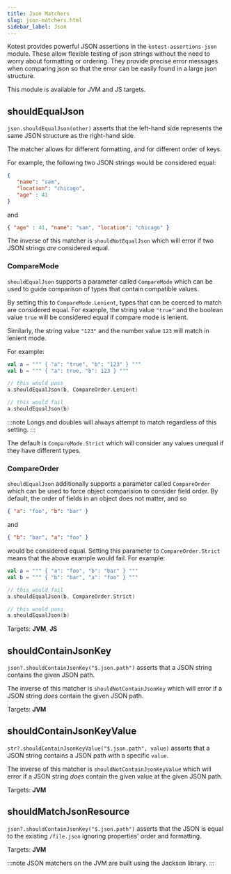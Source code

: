 ```yaml
---
title: Json Matchers
slug: json-matchers.html
sidebar_label: Json
---
```


Kotest provides powerful JSON assertions in the `kotest-assertions-json` module.
These allow flexible testing of json strings without the need to worry about formatting or ordering.
They provide precise error messages when comparing json so that the error can be easily found in a large json structure.

This module is available for JVM and JS targets.

## shouldEqualJson

`json.shouldEqualJson(other)` asserts that the left-hand side represents the same
JSON structure as the right-hand side.

The matcher allows for different formatting, and for different order of keys.

For example, the following two JSON strings would be considered equal:

```json
{
   "name": "sam",
   "location": "chicago",
   "age" : 41
}
```

and

```json
{ "age" : 41, "name": "sam", "location": "chicago" }
```

The inverse of this matcher is `shouldNotEqualJson` which will error if two JSON strings
_are_ considered equal.

### CompareMode

`shouldEqualJson` supports a parameter called `CompareMode` which can be used to guide comparison of types that contain
compatible values.

By setting this to `CompareMode.Lenient`, types that can be coerced to match are considered equal. For example,
the string value `"true"` and the boolean value `true` will be considered equal if compare mode is lenient.

Similarly, the string value `"123"` and the number value `123` will match in lenient mode.

For example:

```kotlin
val a = """ { "a": "true", "b": "123" } """
val b = """ { "a": true, "b": 123 } """

// this would pass
a.shouldEqualJson(b, CompareOrder.Lenient)

// this would fail
a.shouldEqualJson(b)
```

:::note
Longs and doubles will always attempt to match regardless of this setting.
:::

The default is `CompareMode.Strict` which will consider any values unequal if they have different types.

### CompareOrder

`shouldEqualJson` additionally supports a parameter called `CompareOrder` which can be used to force object comparision
to consider field order. By default, the order of fields in an object does not matter, and so

```json
{ "a": "foo", "b": "bar" }
```

and

```json
{ "b": "bar", "a": "foo" }
```

would be considered equal. Setting this parameter to `CompareOrder.Strict` means that the above example would fail. For example:

```kotlin
val a = """ { "a": "foo", "b": "bar" } """
val b = """ { "b": "bar", "a": "foo" } """

// this would fail
a.shouldEqualJson(b, CompareOrder.Strict)

// this would pass
a.shouldEqualJson(b)
```

Targets: **JVM**, **JS**

## shouldContainJsonKey

`json?.shouldContainJsonKey("$.json.path")` asserts that a JSON string contains the given JSON path.

The inverse of this matcher is `shouldNotContainJsonKey` which will error if a JSON string _does_ contain the given JSON path.

Targets: **JVM**

## shouldContainJsonKeyValue

`str?.shouldContainJsonKeyValue("$.json.path", value)` asserts that a JSON string contains a JSON path with a specific `value`.

The inverse of this matcher is `shouldNotContainJsonKeyValue` which will error if a JSON string _does_ contain the given value at the given JSON path.

Targets: **JVM**

## shouldMatchJsonResource

`json?.shouldContainJsonKey("$.json.path")` asserts that the JSON is equal to the existing `/file.json` ignoring properties' order and formatting.

Targets: **JVM**

:::note
JSON matchers on the JVM are built using the Jackson library.
:::
